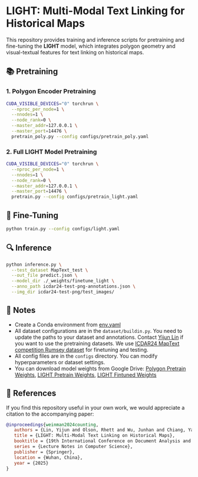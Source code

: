 # LIGHT: Multi-Modal Text Linking for Historical Maps
This repository provides training and inference scripts for pretraining and fine-tuning the **LIGHT** model, which integrates polygon geometry and visual-textual features for text linking on historical maps.

## 📚 Pretraining

### 1. Polygon Encoder Pretraining

```bash
CUDA_VISIBLE_DEVICES="0" torchrun \
  --nproc_per_node=1 \
  --nnodes=1 \
  --node_rank=0 \
  --master_addr=127.0.0.1 \
  --master_port=14476 \
  pretrain_poly.py --config configs/pretrain_poly.yaml
```

### 2. Full LIGHT Model Pretraining

```bash
CUDA_VISIBLE_DEVICES="0" torchrun \
  --nproc_per_node=1 \
  --nnodes=1 \
  --node_rank=0 \
  --master_addr=127.0.0.1 \
  --master_port=14476 \
  pretrain.py --config configs/pretrain_light.yaml
```

## 🔧 Fine-Tuning

```bash
python train.py --config configs/light.yaml
```

## 🔍 Inference

```bash
python inference.py \
  --test_dataset MapText_test \
  --out_file predict.json \
  --model_dir ./_weights/finetune_light \
  --anno_path icdar24-test-png-annotations.json \
  --img_dir icdar24-test-png/test_images/
```

## 📁 Notes

- Create a Conda environment from [env.yaml](env.yaml)
- All dataset configurations are in the `dataset/buildin.py`. You need to update the paths to your dataset and annotations. Contact [Yijun Lin](https://linyijun.github.io/) if you want to use the pretraining datasets. We use [ICDAR24 MapText competition Rumsey dataset](https://rrc.cvc.uab.es/?ch=28) for finetuning and testing.
- All config files are in the `configs` directory. You can modify hyperparameters or dataset settings.
- You can download model weights from Google Drive: [Polygon Pretrain Weights](https://drive.google.com/drive/folders/1Qo0u1cVdrQ3vQOBH_PUGNF7BOjDbG3OP?usp=drive_link), [LIGHT Pretrain Weights](https://drive.google.com/drive/folders/1YhqYR7qjL0lp-gCnv0BYxin2FfvRdupD?usp=drive_link), [LIGHT Fintuned Weights](https://drive.google.com/drive/folders/16Ups2gbW7EVAttD17KPTF3V5O-_Zd96m?usp=drive_link)

## 🔗 References

If you find this repository useful in your own work, we would appreciate a citation to the accompanying paper:

```bibtex
@inproceedings{weinman2024counting,
   authors = {Lin, Yijun and Olson, Rhett and Wu, Junhan and Chiang, Yao-Yi and Weinman, Jerod},
   title = {LIGHT: Multi-Modal Text Linking on Historical Maps},
   booktitle = {19th International Conference on Document Analysis and Recognition ({ICDAR} 2025)},
   series = {Lecture Notes in Computer Science},
   publisher = {Springer},
   location = {Wuhan, China},
   year = {2025}
}
```

